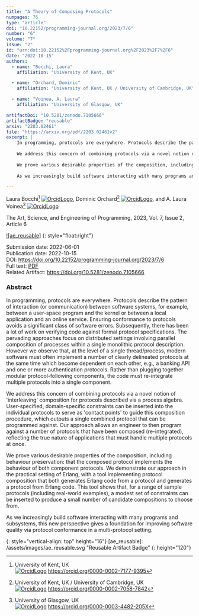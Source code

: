 ```yaml
---
title: "A Theory of Composing Protocols"
numpages: 76
type: "article"
doi: "10.22152/programming-journal.org/2023/7/6"
number: "6"
volume: "7"
issue: "2"
id: "urn:doi:10.22152%2Fprogramming-journal.org%2F2023%2F7%2F6"
date: "2022-10-15"
authors: 
  - name: "Bocchi, Laura"
    affiliation: "University of Kent, UK"

  - name: "Orchard, Dominic"
    affiliation: "University of Kent, UK / University of Cambridge, UK"

  - name: "Voinea, A. Laura"
    affiliation: "University of Glasgow, UK"

artifactDoi: "10.5281/zenodo.7105666"
artifactBadge: "reusable"
arxiv: "2203.02461"
file: "https://arxiv.org/pdf/2203.02461v2"
excerpt: |
    In programming, protocols are everywhere. Protocols describe the pattern of interaction (or communication) between software systems, for example, between a user-space program and the kernel or between a local application and an online service. Ensuring conformance to protocols avoids a significant class of software errors. Subsequently, there has been a lot of work on verifying code against formal protocol specifications. The pervading approaches focus on distributed settings involving parallel composition of processes within a single monolithic protocol description. However we observe that, at the level of a single thread/process, modern software must often implement a number of clearly delineated protocols at the same time which become dependent on each other, e.g., a banking API and one or more authentication protocols. Rather than plugging together modular protocol-following components, the code must re-integrate multiple protocols into a single component.
    
    We address this concern of combining protocols via a novel notion of 'interleaving' composition for protocols described via a process algebra. User-specified, domain-specific constraints can be inserted into the individual protocols to serve as 'contact points' to guide this composition procedure, which outputs a single combined protocol that can be programmed against. Our approach allows an engineer to then program against a number of protocols that have been composed (re-integrated), reflecting the true nature of applications that must handle multiple protocols at once.
    
    We prove various desirable properties of the composition, including behaviour preservation: that the composed protocol implements the behaviour of both component protocols. We demonstrate our approach in the practical setting of Erlang, with a tool implementing protocol composition that both generates Erlang code from a protocol and generates a protocol from Erlang code. This tool shows that, for a range of sample protocols (including real-world examples), a modest set of constraints can be inserted to produce a small number of candidate compositions to choose from.
    
    As we increasingly build software interacting with many programs and subsystems, this new perspective gives a foundation for improving software quality via protocol conformance in a multi-protocol setting.

---
```

Laura Bocchi[^1] [![OrcidLogo]](https://orcid.org/0000-0002-7177-9395), Dominic Orchard[^2] [![OrcidLogo]](https://orcid.org/0000-0002-7058-7842), and A. Laura Voinea[^3] [![OrcidLogo]](https://orcid.org/0000-0003-4482-205X)

The Art, Science, and Engineering of Programming, 2023, Vol. 7, Issue 2, Article 6

[![ae_reusable]](https://doi.org/10.5281/zenodo.7105666)
{: style="float:right"}

Submission date: 2022-06-01  
Publication date: 2022-10-15  
DOI: <https://doi.org/10.22152/programming-journal.org/2023/7/6>  
Full text: [PDF](https://arxiv.org/pdf/2203.02461v2)  
Related Artifact: <https://doi.org/10.5281/zenodo.7105666>  


### Abstract

In programming, protocols are everywhere. Protocols describe the pattern of interaction (or communication) between software systems, for example, between a user-space program and the kernel or between a local application and an online service. Ensuring conformance to protocols avoids a significant class of software errors. Subsequently, there has been a lot of work on verifying code against formal protocol specifications. The pervading approaches focus on distributed settings involving parallel composition of processes within a single monolithic protocol description. However we observe that, at the level of a single thread/process, modern software must often implement a number of clearly delineated protocols at the same time which become dependent on each other, e.g., a banking API and one or more authentication protocols. Rather than plugging together modular protocol-following components, the code must re-integrate multiple protocols into a single component.

We address this concern of combining protocols via a novel notion of 'interleaving' composition for protocols described via a process algebra. User-specified, domain-specific constraints can be inserted into the individual protocols to serve as 'contact points' to guide this composition procedure, which outputs a single combined protocol that can be programmed against. Our approach allows an engineer to then program against a number of protocols that have been composed (re-integrated), reflecting the true nature of applications that must handle multiple protocols at once.

We prove various desirable properties of the composition, including behaviour preservation: that the composed protocol implements the behaviour of both component protocols. We demonstrate our approach in the practical setting of Erlang, with a tool implementing protocol composition that both generates Erlang code from a protocol and generates a protocol from Erlang code. This tool shows that, for a range of sample protocols (including real-world examples), a modest set of constraints can be inserted to produce a small number of candidate compositions to choose from.

As we increasingly build software interacting with many programs and subsystems, this new perspective gives a foundation for improving software quality via protocol conformance in a multi-protocol setting.


[^1]: University of Kent, UK  
    [![OrcidLogo]](https://orcid.org/0000-0002-7177-9395) <https://orcid.org/0000-0002-7177-9395>

[^2]: University of Kent, UK / University of Cambridge, UK  
    [![OrcidLogo]](https://orcid.org/0000-0002-7058-7842) <https://orcid.org/0000-0002-7058-7842>

[^3]: University of Glasgow, UK  
    [![OrcidLogo]](https://orcid.org/0000-0003-4482-205X) <https://orcid.org/0000-0003-4482-205X>


[OrcidLogo]: /assets/images/orcid.svg "Orcid Logo"
{: style="vertical-align: top" height="16"}
[ae_reusable]: /assets/images/ae_reusable.svg "Reusable Artifact Badge"
{: height="120"}
